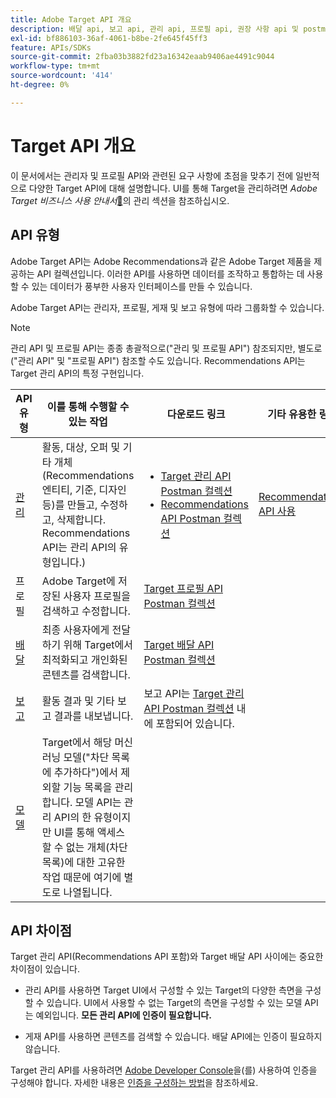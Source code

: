 ```yaml
---
title: Adobe Target API 개요
description: 배달 api, 보고 api, 관리 api, 프로필 api, 권장 사항 api 및 postman 컬렉션 링크를 포함한 다양한 Adobe Target API의 개요입니다.
exl-id: bf886103-36af-4061-b8be-2fe645f45ff3
feature: APIs/SDKs
source-git-commit: 2fba03b3882fd23a16342eaab9406ae4491c9044
workflow-type: tm+mt
source-wordcount: '414'
ht-degree: 0%

---
```


# Target API 개요

이 문서에서는 관리자 및 프로필 API와 관련된 요구 사항에 초점을 맞추기 전에 일반적으로 다양한 Target API에 대해 설명합니다. UI를 통해 Target을 관리하려면 *Adobe Target 비즈니스 사용 안내서*[&#128279;](https://experienceleague.adobe.com/docs/target/using/administer/administrating-target.html?lang=en)의 관리 섹션을 참조하십시오.

## API 유형

Adobe Target API는 Adobe Recommendations과 같은 Adobe Target 제품을 제공하는 API 컬렉션입니다. 이러한 API를 사용하면 데이터를 조작하고 통합하는 데 사용할 수 있는 데이터가 풍부한 사용자 인터페이스를 만들 수 있습니다.

Adobe Target API는 관리자, 프로필, 게재 및 보고 유형에 따라 그룹화할 수 있습니다.

>[!NOTE]
>
>관리 API 및 프로필 API는 종종 총괄적으로(&quot;관리 및 프로필 API&quot;) 참조되지만, 별도로(&quot;관리 API&quot; 및 &quot;프로필 API&quot;) 참조할 수도 있습니다. Recommendations API는 Target 관리 API의 특정 구현입니다.

| API 유형 | 이를 통해 수행할 수 있는 작업 | 다운로드 링크 | 기타 유용한 링크 |
| --- | --- | --- |--- |
| [관리](../administer/admin-api/admin-api-overview-new.md) | 활동, 대상, 오퍼 및 기타 개체(Recommendations 엔티티, 기준, 디자인 등)를 만들고, 수정하고, 삭제합니다. Recommendations API는 관리 API의 유형입니다.) | <UL><li>[Target 관리 API Postman 컬렉션](https://developers.adobetarget.com/api/#admin-postman-collection)</li><li>[Recommendations API Postman 컬렉션](https://developer.adobe.com/target/administer/recommendations-api/#section/Postman)</li></UL> | [Recommendations API 사용](../before-administer/recs-api/overview.md) |
| 프로필 | Adobe Target에 저장된 사용자 프로필을 검색하고 수정합니다. | [Target 프로필 API Postman 컬렉션](https://developers.adobetarget.com/api/#profiles) |  |
| [배달](../implement/delivery-api/overview.md) | 최종 사용자에게 전달하기 위해 Target에서 최적화되고 개인화된 콘텐츠를 검색합니다. | [Target 배달 API Postman 컬렉션](/help/dev/before-implement/delivery-api-overview/getting-started.md#postman) |  |
| [보고](../administer/admin-api/admin-api-overview-new.md) | 활동 결과 및 기타 보고 결과를 내보냅니다. | 보고 API는 [Target 관리 API Postman 컬렉션](https://developers.adobetarget.com/api/#admin-postman-collection) 내에 포함되어 있습니다. |  |
| [모델](../administer/models-api/models-api-overview.md) | Target에서 해당 머신 러닝 모델(&quot;차단 목록에 추가하다&quot;)에서 제외할 기능 목록을 관리합니다. 모델 API는 관리 API의 한 유형이지만 UI를 통해 액세스할 수 없는 개체(차단 목록)에 대한 고유한 작업 때문에 여기에 별도로 나열됩니다. |  |  |

## API 차이점

Target 관리 API(Recommendations API 포함)와 Target 배달 API 사이에는 중요한 차이점이 있습니다.

* 관리 API를 사용하면 Target UI에서 구성할 수 있는 Target의 다양한 측면을 구성할 수 있습니다. UI에서 사용할 수 없는 Target의 측면을 구성할 수 있는 모델 API는 예외입니다. **모든 관리 API에 인증이 필요합니다.**

* 게재 API를 사용하면 콘텐츠를 검색할 수 있습니다. 배달 API에는 인증이 필요하지 않습니다.

Target 관리 API를 사용하려면 [Adobe Developer Console](https://developer.adobe.com/console/home)을(를) 사용하여 인증을 구성해야 합니다. 자세한 내용은 [인증을 구성하는 방법](../before-administer/configure-authentication.md)을 참조하세요.

